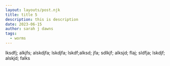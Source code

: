 ```yaml
---
layout: layouts/post.njk
title: title 5
description: this is description
date: 2023-06-15
author: sarah j dawns
tags:
  - worms
---
```


lksdfj; alkjfs; alskdjfa; lskdjfa; lskdf;alksd; jfa; sdlkjf; alksjd; flaj; sldfja; lskdjf; alskjd; falks
